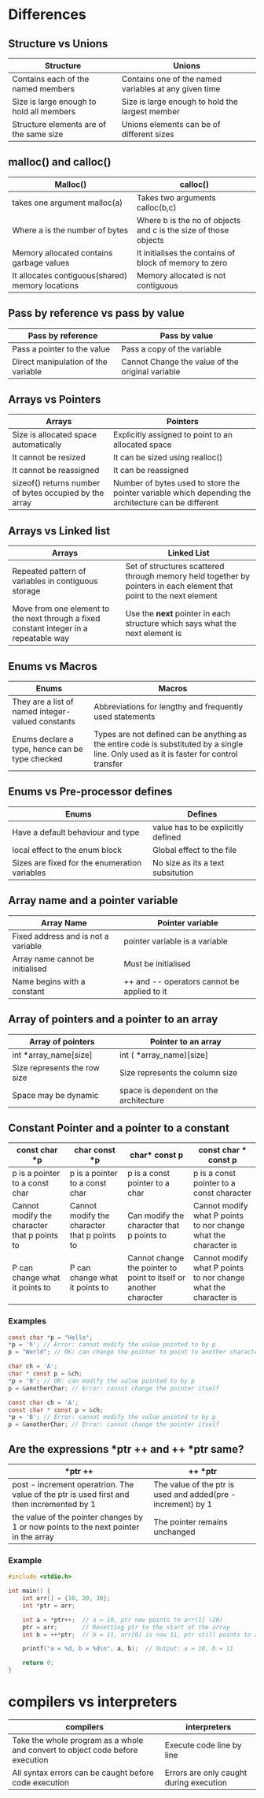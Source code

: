 # Differences 
## Structure vs Unions

| Structure    | Unions      |
| --- | --- |
| Contains each of the named members  | Contains one of the named variables at any given time|
| Size is large enough to hold all members| Size is large enough to hold the largest member |
| Structure elements are of the same size| Unions elements can be of different sizes |

## malloc() and calloc()

| Malloc() | calloc() |
| --- | --- |
| takes one argument malloc(a) | Takes two arguments calloc(b,c) |
| Where a is the number of bytes  | Where b is the no of objects and c is the size of those objects |
| Memory allocated contains garbage values | It initialises the contains of block of memory to zero |
| It allocates contiguous(shared) memory locations | Memory allocated is not contiguous |

## Pass by reference vs pass by value 

| Pass by reference | Pass by value |
| --- | --- |
| Pass a pointer to the value  | Pass a copy of the variable |
| Direct manipulation of the variable | Cannot Change the value of the original variable  |

## Arrays vs Pointers  

| Arrays | Pointers |
| --- | --- |
| Size is allocated space automatically | Explicitly assigned to point to an allocated space |
| It cannot be resized | It can be sized using realloc()|
| It cannot be reassigned | It can be reassigned|
| sizeof() returns number of bytes occupied by the array | Number of bytes used to store the pointer variable which depending the architecture can be different |

## Arrays vs Linked list  

| Arrays | Linked List |
| --- | --- |
| Repeated pattern of variables in contiguous storage | Set of structures scattered through memory held together by pointers in each element that point to the next element |
| Move from one element to the next through a fixed constant integer in a repeatable way  | Use the **next** pointer in each structure which says what the next element is  |

## Enums vs Macros  

| Enums | Macros |
| --- | --- |
| They are a list of named integer-valued constants  | Abbreviations for lengthy and frequently used statements |
| Enums declare a type, hence can be type checked | Types are not defined can be anything as the entire code is substituted by a single line. Only used as it is faster for control transfer |

## Enums vs Pre-processor defines  

| Enums | Defines |
| --- | --- |
| Have a default behaviour and type | value has to be explicitly defined  |
| local effect to the enum block | Global effect to the file
| Sizes are fixed for the enumeration variables | No size as its a text subsitution

## Array name and a pointer variable

| Array Name | Pointer variable |
| --- | --- |
| Fixed address and is not a variable  | pointer variable is a variable  |
| Array name cannot be initialised | Must be initialised  |
| Name begins with a constant | ++ and -- operators cannot be applied to it  |

## Array  of pointers and a pointer to an array 

| Array of pointers | Pointer to an array |
| --- | --- |
| int *array_name[size] | int ( *array_name)[size] |
| Size represents the row size | Size represents the column size |
| Space may be dynamic | space is dependent on the architecture |

## Constant Pointer  and a pointer to a constant  

| const char *p | char const *p | char* const p | const char * const p |
| --- | --- | --- | --- |
| p is a pointer to a const char | p is a pointer to a const char | p is a const pointer to a char | p is a const pointer to a const character |
| Cannot modify the character that p points to | Cannot modify the character that p points to  | Can modify the character that p points to | Cannot modify what P points to nor change what the character is |
| P can change what it points to  | P can change what it points to | Cannot change the pointer to point to itself or another character | Cannot modify what P points to nor change what the character is |

### Examples
``` c
const char *p = "Hello";
*p = 'h'; // Error: cannot modify the value pointed to by p
p = "World"; // OK: can change the pointer to point to another character
```

``` c
char ch = 'A';
char * const p = &ch;
*p = 'B'; // OK: can modify the value pointed to by p
p = &anotherChar; // Error: cannot change the pointer itself
```

```c
const char ch = 'A';
const char * const p = &ch;
*p = 'B'; // Error: cannot modify the value pointed to by p
p = &anotherChar; // Error: cannot change the pointer itself
```

## Are the expressions *ptr ++ and ++ *ptr same?

| *ptr ++ | ++ *ptr |
| --- | --- |
| post - increment operatrion. The value of the ptr is used first and then incremented by 1 | The value of the ptr is used and added(pre -increment) by 1
| the value of the pointer changes by 1 or now points to the next pointer in the array  | The pointer remains unchanged

### Example 
``` c
#include <stdio.h>

int main() {
    int arr[] = {10, 20, 30};
    int *ptr = arr;

    int a = *ptr++;  // a = 10, ptr now points to arr[1] (20)
    ptr = arr;       // Resetting ptr to the start of the array
    int b = ++*ptr;  // b = 11, arr[0] is now 11, ptr still points to arr[0]

    printf("a = %d, b = %d\n", a, b);  // Output: a = 10, b = 11

    return 0;
}
```

# compilers vs interpreters
| compilers | interpreters|
| --- | --- |
| Take the whole program as a whole and convert to object code before execution| Execute code line by line|
| All syntax errors can be caught before code execution | Errors are only caught during execution |